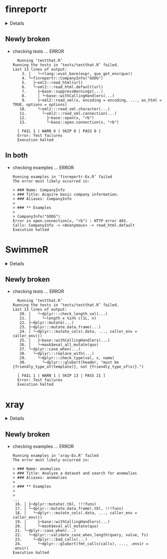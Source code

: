 # finreportr

<details>

* Version: 1.0.2
* GitHub: https://github.com/sewardlee337/finreportr
* Source code: https://github.com/cran/finreportr
* Date/Publication: 2020-06-13 06:10:02 UTC
* Number of recursive dependencies: 57

Run `cloud_details(, "finreportr")` for more info

</details>

## Newly broken

*   checking tests ... ERROR
    ```
      Running ‘testthat.R’
    Running the tests in ‘tests/testthat.R’ failed.
    Last 13 lines of output:
        3. │   └─rlang::eval_bare(expr, quo_get_env(quo))
        4. └─finreportr::CompanyInfo("GOOG")
        5.   ├─xml2::read_html(url)
        6.   └─xml2:::read_html.default(url)
        7.     ├─base::suppressWarnings(...)
        8.     │ └─base::withCallingHandlers(...)
        9.     ├─xml2::read_xml(x, encoding = encoding, ..., as_html = TRUE, options = options)
       10.     └─xml2:::read_xml.character(...)
       11.       └─xml2:::read_xml.connection(...)
       12.         ├─base::open(x, "rb")
       13.         └─base::open.connection(x, "rb")
      
      [ FAIL 1 | WARN 0 | SKIP 0 | PASS 0 ]
      Error: Test failures
      Execution halted
    ```

## In both

*   checking examples ... ERROR
    ```
    Running examples in ‘finreportr-Ex.R’ failed
    The error most likely occurred in:
    
    > ### Name: CompanyInfo
    > ### Title: Acquire basic company information.
    > ### Aliases: CompanyInfo
    > 
    > ### ** Examples
    > 
    > CompanyInfo("GOOG")
    Error in open.connection(x, "rb") : HTTP error 403.
    Calls: CompanyInfo -> <Anonymous> -> read_html.default
    Execution halted
    ```

# SwimmeR

<details>

* Version: 0.10.0
* GitHub: NA
* Source code: https://github.com/cran/SwimmeR
* Date/Publication: 2021-06-02 15:30:02 UTC
* Number of recursive dependencies: 63

Run `cloud_details(, "SwimmeR")` for more info

</details>

## Newly broken

*   checking tests ... ERROR
    ```
      Running ‘testthat.R’
    Running the tests in ‘tests/testthat.R’ failed.
    Last 13 lines of output:
       20. │   └─dplyr:::check_length_val(...)
       21. │     └─length_x %in% c(1L, n)
       22. ├─dplyr::mutate(...)
       23. ├─dplyr:::mutate.data.frame(...)
       24. │ └─dplyr:::mutate_cols(.data, ..., caller_env = caller_env())
       25. │   ├─base::withCallingHandlers(...)
       26. │   └─mask$eval_all_mutate(quo)
       27. └─dplyr::case_when(...)
       28.   └─dplyr:::replace_with(...)
       29.     └─dplyr:::check_type(val, x, name)
       30.       └─dplyr:::glubort(header, "must be {friendly_type_of(template)}, not {friendly_type_of(x)}.")
      
      [ FAIL 1 | WARN 1 | SKIP 13 | PASS 21 ]
      Error: Test failures
      Execution halted
    ```

# xray

<details>

* Version: 0.2
* GitHub: https://github.com/sicarul/xray
* Source code: https://github.com/cran/xray
* Date/Publication: 2017-12-08 05:15:59 UTC
* Number of recursive dependencies: 40

Run `cloud_details(, "xray")` for more info

</details>

## Newly broken

*   checking examples ... ERROR
    ```
    Running examples in ‘xray-Ex.R’ failed
    The error most likely occurred in:
    
    > ### Name: anomalies
    > ### Title: Analyze a dataset and search for anomalies
    > ### Aliases: anomalies
    > 
    > ### ** Examples
    > 
    > 
    ...
     16. │ ├─dplyr::mutate(.tbl, !!!funs)
     17. │ └─dplyr:::mutate.data.frame(.tbl, !!!funs)
     18. │   └─dplyr:::mutate_cols(.data, ..., caller_env = caller_env())
     19. │     ├─base::withCallingHandlers(...)
     20. │     └─mask$eval_all_mutate(quo)
     21. └─dplyr::case_when(...)
     22.   └─dplyr:::validate_case_when_length(query, value, fs)
     23.     └─dplyr:::bad_calls(...)
     24.       └─dplyr:::glubort(fmt_calls(calls), ..., .envir = .envir)
    Execution halted
    ```

